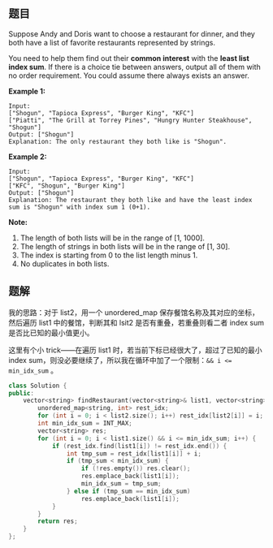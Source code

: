 ## 题目

Suppose Andy and Doris want to choose a restaurant for dinner, and they both have a list of favorite restaurants represented by strings.

You need to help them find out their **common interest** with the **least list index sum**. If there is a choice tie between answers, output all of them with no order requirement. You could assume there always exists an answer.

**Example 1:**

```
Input:
["Shogun", "Tapioca Express", "Burger King", "KFC"]
["Piatti", "The Grill at Torrey Pines", "Hungry Hunter Steakhouse", "Shogun"]
Output: ["Shogun"]
Explanation: The only restaurant they both like is "Shogun".
```



**Example 2:**

```
Input:
["Shogun", "Tapioca Express", "Burger King", "KFC"]
["KFC", "Shogun", "Burger King"]
Output: ["Shogun"]
Explanation: The restaurant they both like and have the least index sum is "Shogun" with index sum 1 (0+1).
```



**Note:**

1. The length of both lists will be in the range of [1, 1000].
2. The length of strings in both lists will be in the range of [1, 30].
3. The index is starting from 0 to the list length minus 1.
4. No duplicates in both lists.



## 题解

我的思路：对于 list2，用一个 unordered_map 保存餐馆名称及其对应的坐标，然后遍历 list1 中的餐馆，判断其和 lsit2 是否有重叠，若重叠则看二者 index sum 是否比已知的最小值更小。

这里有个小 trick——在遍历 list1 时，若当前下标已经很大了，超过了已知的最小 index sum，则没必要继续了，所以我在循环中加了一个限制：`&& i <= min_idx_sum` 。

```c++
class Solution {
public:
    vector<string> findRestaurant(vector<string>& list1, vector<string>& list2) {
        unordered_map<string, int> rest_idx;
        for (int i = 0; i < list2.size(); i++) rest_idx[list2[i]] = i;
        int min_idx_sum = INT_MAX;
        vector<string> res;
        for (int i = 0; i < list1.size() && i <= min_idx_sum; i++) {
            if (rest_idx.find(list1[i]) != rest_idx.end()) {
                int tmp_sum = rest_idx[list1[i]] + i;
                if (tmp_sum < min_idx_sum) {
                    if (!res.empty()) res.clear();
                    res.emplace_back(list1[i]);
                    min_idx_sum = tmp_sum;
                } else if (tmp_sum == min_idx_sum) 
                    res.emplace_back(list1[i]);
            }
        }
        return res;
    }
};
```
